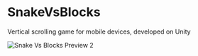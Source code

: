 # SnakeVsBlocks
Vertical scrolling game for mobile devices, developed on Unity

![Snake Vs Blocks Preview 2](https://github.com/juandiegovil/SnakeVsBlocks/assets/66028457/bac6ca81-27e9-4c1f-8caf-5e8a7a122cbb)

